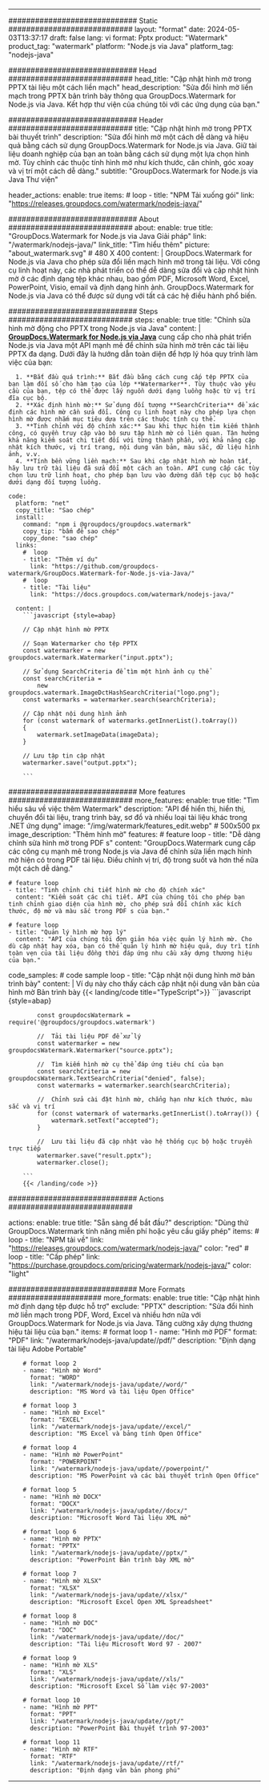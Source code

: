 
---
############################# Static ############################
layout: "format"
date:  2024-05-03T13:37:17
draft: false
lang: vi
format: Pptx
product: "Watermark"
product_tag: "watermark"
platform: "Node.js via Java"
platform_tag: "nodejs-java"

############################# Head ############################
head_title: "Cập nhật hình mờ trong PPTX tài liệu một cách liền mạch"
head_description: "Sửa đổi hình mờ liền mạch trong PPTX bản trình bày thông qua GroupDocs.Watermark for Node.js via Java. Kết hợp thư viện của chúng tôi với các ứng dụng của bạn."

############################# Header ############################
title: "Cập nhật hình mờ trong PPTX bài thuyết trình" 
description: "Sửa đổi hình mờ một cách dễ dàng và hiệu quả bằng cách sử dụng GroupDocs.Watermark for Node.js via Java. Giữ tài liệu doanh nghiệp của bạn an toàn bằng cách sử dụng một lựa chọn hình mờ. Tùy chỉnh các thuộc tính hình mờ như kích thước, căn chỉnh, góc xoay và vị trí một cách dễ dàng."
subtitle: "GroupDocs.Watermark for Node.js via Java Thư viện" 

header_actions:
  enable: true
  items:
    #  loop
    - title: "NPM Tải xuống gói"
      link: "https://releases.groupdocs.com/watermark/nodejs-java/"
      
############################# About ############################
about:
    enable: true
    title: "GroupDocs.Watermark for Node.js via Java Giải pháp"
    link: "/watermark/nodejs-java/"
    link_title: "Tìm hiểu thêm"
    picture: "about_watermark.svg" # 480 X 400
    content: |
       GroupDocs.Watermark for Node.js via Java cho phép sửa đổi liền mạch hình mờ trong tài liệu. Với công cụ linh hoạt này, các nhà phát triển có thể dễ dàng sửa đổi và cập nhật hình mờ ở các định dạng tệp khác nhau, bao gồm PDF, Microsoft Word, Excel, PowerPoint, Visio, email và định dạng hình ảnh. GroupDocs.Watermark for Node.js via Java có thể được sử dụng với tất cả các hệ điều hành phổ biến.

############################# Steps ############################
steps:
    enable: true
    title: "Chỉnh sửa hình mờ động cho PPTX trong Node.js via Java"
    content: |
      **[GroupDocs.Watermark for Node.js via Java](https://products.groupdocs.com/watermark/nodejs-java/)** cung cấp cho nhà phát triển Node.js via Java một API mạnh mẽ để chỉnh sửa hình mờ trên các tài liệu PPTX đa dạng. Dưới đây là hướng dẫn toàn diện để hợp lý hóa quy trình làm việc của bạn:
      
      1. **Bắt đầu quá trình:** Bắt đầu bằng cách cung cấp tệp PPTX của bạn làm đối số cho hàm tạo của lớp **Watermarker**. Tùy thuộc vào yêu cầu của bạn, tệp có thể được lấy nguồn dưới dạng luồng hoặc từ vị trí đĩa cục bộ.
      2. **Xác định hình mờ:** Sử dụng đối tượng **SearchCriteria** để xác định các hình mờ cần sửa đổi. Công cụ linh hoạt này cho phép lựa chọn hình mờ được nhắm mục tiêu dựa trên các thuộc tính cụ thể.
      3. **Tinh chỉnh với độ chính xác:** Sau khi thực hiện tìm kiếm thành công, có quyền truy cập vào bộ sưu tập hình mờ có liên quan. Tận hưởng khả năng kiểm soát chi tiết đối với từng thành phần, với khả năng cập nhật kích thước, vị trí trang, nội dung văn bản, màu sắc, dữ liệu hình ảnh, v.v.
      4. **Tính bền vững liền mạch:** Sau khi cập nhật hình mờ hoàn tất, hãy lưu trữ tài liệu đã sửa đổi một cách an toàn. API cung cấp các tùy chọn lưu trữ linh hoạt, cho phép bạn lưu vào đường dẫn tệp cục bộ hoặc dưới dạng đối tượng luồng.
   
    code:
      platform: "net"
      copy_title: "Sao chép"
      install:
        command: "npm i @groupdocs/groupdocs.watermark"
        copy_tip: "bấm để sao chép"
        copy_done: "sao chép"
      links:
        #  loop
        - title: "Thêm ví dụ"
          link: "https://github.com/groupdocs-watermark/GroupDocs.Watermark-for-Node.js-via-Java/"
        #  loop
        - title: "Tài liệu"
          link: "https://docs.groupdocs.com/watermark/nodejs-java/"
          
      content: |
        ```javascript {style=abap}

        // Cập nhật hình mờ PPTX

        // Soạn Watermarker cho tệp PPTX
        const watermarker = new groupdocs.watermark.Watermarker("input.pptx");

        // Sử dụng SearchCriteria để tìm một hình ảnh cụ thể
        const searchCriteria = 
            new groupdocs.watermark.ImageDctHashSearchCriteria("logo.png");
        const watermarks = watermarker.search(searchCriteria);
        
        // Cập nhật nội dung hình ảnh
        for (const watermark of watermarks.getInnerList().toArray())
        {
            watermark.setImageData(imageData);
        }

        // Lưu tập tin cập nhật
        watermarker.save("output.pptx");
        
        ```            

############################# More features ############################
more_features:
  enable: true
  title: "Tìm hiểu sâu về việc thêm Watermark"
  description: "API để hiển thị, hiển thị, chuyển đổi tài liệu, trang trình bày, sơ đồ và nhiều loại tài liệu khác trong .NET ứng dụng"
  image: "/img/watermark/features_edit.webp" # 500x500 px
  image_description: "Thêm hình mờ"
  features:
    # feature loop
    - title: "Dễ dàng chỉnh sửa hình mờ trong PDF s"
      content: "GroupDocs.Watermark cung cấp các công cụ mạnh mẽ trong Node.js via Java để chỉnh sửa liền mạch hình mờ hiện có trong PDF tài liệu. Điều chỉnh vị trí, độ trong suốt và hơn thế nữa một cách dễ dàng."

    # feature loop
    - title: "Tinh chỉnh chi tiết hình mờ cho độ chính xác"
      content: "Kiểm soát các chi tiết. API của chúng tôi cho phép bạn tinh chỉnh giao diện của hình mờ, cho phép sửa đổi chính xác kích thước, độ mờ và màu sắc trong PDF s của bạn."

    # feature loop
    - title: "Quản lý hình mờ hợp lý"
      content: "API của chúng tôi đơn giản hóa việc quản lý hình mờ. Cho dù cập nhật hay xóa, bạn có thể quản lý hình mờ hiệu quả, duy trì tính toàn vẹn của tài liệu đồng thời đáp ứng nhu cầu xây dựng thương hiệu của bạn."
      
  code_samples:
    # code sample loop
    - title: "Cập nhật nội dung hình mờ bản trình bày"
      content: |
        Ví dụ này cho thấy cách cập nhật nội dung văn bản của hình mờ Bản trình bày
        {{< landing/code title="TypeScript">}}
        ```javascript {style=abap}
        
            const groupdocsWatermark = require('@groupdocs/groupdocs.watermark')

            //  Tải tài liệu PDF để xử lý
            const watermarker = new groupdocsWatermark.Watermarker("source.pptx");

            //  Tìm kiếm hình mờ cụ thể đáp ứng tiêu chí của bạn
            const searchCriteria = new groupdocsWatermark.TextSearchCriteria("denied", false);
            const watermarks = watermarker.search(searchCriteria);
  
            //  Chỉnh sửa cài đặt hình mờ, chẳng hạn như kích thước, màu sắc và vị trí
            for (const watermark of watermarks.getInnerList().toArray()) {
                watermark.setText("accepted");
            }

            //  Lưu tài liệu đã cập nhật vào hệ thống cục bộ hoặc truyền trực tiếp
            watermarker.save("result.pptx");
            watermarker.close();

        ```
        {{< /landing/code >}}


############################# Actions ############################

actions:
  enable: true
  title: "Sẵn sàng để bắt đầu?"
  description: "Dùng thử GroupDocs.Watermark tính năng miễn phí hoặc yêu cầu giấy phép"
  items:
    #  loop
    - title: "NPM tải về"
      link: "https://releases.groupdocs.com/watermark/nodejs-java/"
      color: "red"
        #  loop
    - title: "Cấp phép"
      link: "https://purchase.groupdocs.com/pricing/watermark/nodejs-java/"
      color: "light"


############################# More Formats #####################
more_formats:
    enable: true
    title: "Cập nhật hình mờ định dạng tệp được hỗ trợ"
    exclude: "PPTX"
    description: "Sửa đổi hình mờ liền mạch trong PDF, Word, Excel và nhiều hơn nữa với GroupDocs.Watermark for Node.js via Java. Tăng cường xây dựng thương hiệu tài liệu của bạn."
    items: 
        # format loop 1
        - name: "Hình mờ PDF"
          format: "PDF"
          link: "/watermark/nodejs-java/update//pdf/"
          description: "Định dạng tài liệu Adobe Portable"

        # format loop 2
        - name: "Hình mờ Word"
          format: "WORD"
          link: "/watermark/nodejs-java/update//word/"
          description: "MS Word và tài liệu Open Office"
          
        # format loop 3
        - name: "Hình mờ Excel"
          format: "EXCEL"
          link: "/watermark/nodejs-java/update//excel/"
          description: "MS Excel và bảng tính Open Office"

        # format loop 4
        - name: "Hình mờ PowerPoint"
          format: "POWERPOINT"
          link: "/watermark/nodejs-java/update//powerpoint/"
          description: "MS PowerPoint và các bài thuyết trình Open Office"

        # format loop 5
        - name: "Hình mờ DOCX"
          format: "DOCX"
          link: "/watermark/nodejs-java/update//docx/"
          description: "Microsoft Word Tài liệu XML mở"
          
        # format loop 6
        - name: "Hình mờ PPTX"
          format: "PPTX"
          link: "/watermark/nodejs-java/update//pptx/"
          description: "PowerPoint Bản trình bày XML mở"
          
        # format loop 7
        - name: "Hình mờ XLSX"
          format: "XLSX"
          link: "/watermark/nodejs-java/update//xlsx/"
          description: "Microsoft Excel Open XML Spreadsheet"

        # format loop 8
        - name: "Hình mờ DOC"
          format: "DOC"
          link: "/watermark/nodejs-java/update//doc/"
          description: "Tài liệu Microsoft Word 97 - 2007"

        # format loop 9
        - name: "Hình mờ XLS"
          format: "XLS"
          link: "/watermark/nodejs-java/update//xls/"
          description: "Microsoft Excel Sổ làm việc 97-2003"

        # format loop 10
        - name: "Hình mờ PPT"
          format: "PPT"
          link: "/watermark/nodejs-java/update//ppt/"
          description: "PowerPoint Bài thuyết trình 97-2003"

        # format loop 11
        - name: "Hình mờ RTF"
          format: "RTF"
          link: "/watermark/nodejs-java/update//rtf/"
          description: "Định dạng văn bản phong phú"

---
